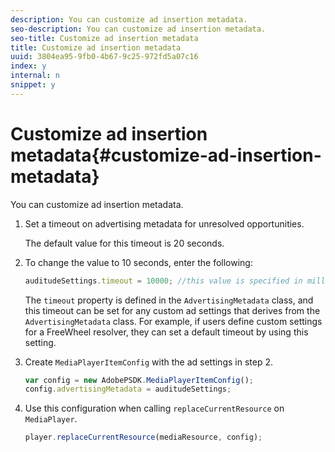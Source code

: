 ```yaml
---
description: You can customize ad insertion metadata.
seo-description: You can customize ad insertion metadata.
seo-title: Customize ad insertion metadata
title: Customize ad insertion metadata
uuid: 3804ea95-9fb0-4b67-9c25-972fd5a07c16
index: y
internal: n
snippet: y
---
```


# Customize ad insertion metadata{#customize-ad-insertion-metadata}

You can customize ad insertion metadata.

1. Set a timeout on advertising metadata for unresolved opportunities.

   The default value for this timeout is 20 seconds.
1. To change the value to 10 seconds, enter the following:

   ```js
   auditudeSettings.timeout = 10000; //this value is specified in milliseconds
   ```

   The `timeout` property is defined in the `AdvertisingMetadata` class, and this timeout can be set for any custom ad settings that derives from the `AdvertisingMetadata` class. For example, if users define custom settings for a FreeWheel resolver, they can set a default timeout by using this setting. 

1. Create `MediaPlayerItemConfig` with the ad settings in step 2.

   ```js
   var config = new AdobePSDK.MediaPlayerItemConfig(); 
   config.advertisingMetadata = auditudeSettings;
   ```

1. Use this configuration when calling `replaceCurrentResource` on `MediaPlayer`.

   ```js
   player.replaceCurrentResource(mediaResource, config);
   ```

